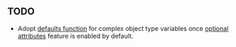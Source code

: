 ## TODO
- Adopt [defaults function][defaults-function] for complex object type variables once [optional attributes][optional-attributes-experiment] feature is enabled by default.

[defaults-function]: https://www.terraform.io/language/functions/defaults
[optional-attributes-experiment]: https://www.terraform.io/language/expressions/type-constraints#experimental-optional-object-type-attributes
